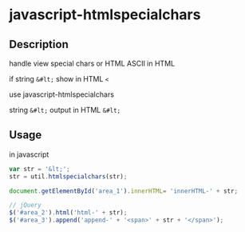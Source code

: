 javascript-htmlspecialchars
===========================

## Description

handle view special chars or HTML ASCII in HTML

if string ```&#lt;```
show in HTML ```<```

use javascript-htmlspecialchars

string ```&#lt;```
output in HTML ```&#lt;```

## Usage

in javascript
```JavaScript
var str = '&lt;';
str = util.htmlspecialchars(str);

document.getElementById('area_1').innerHTML= 'innerHTML-' + str;

// jQuery
$('#area_2').html('html-' + str);
$('#area_3').append('append-' + '<span>' + str + '</span>');
```

